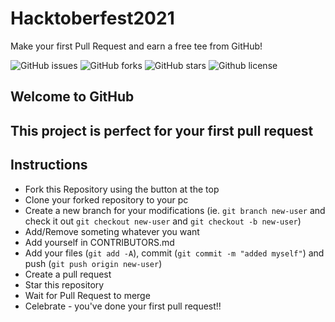 # Hacktoberfest2021

Make your first Pull Request and earn a free tee from GitHub!

![GitHub issues](https://img.shields.io/github/issues/kizule/hacktoberfest-2021)
![GitHub forks](https://img.shields.io/github/forks/kizule/hacktoberfest-2021)
![GitHub stars](https://img.shields.io/github/stars/kizule/hacktoberfest-2021)
![Github license](https://img.shields.io/github/license/Okizule/hacktoberfest-2021)

## Welcome to GitHub

## This project is perfect for your first pull request

## Instructions

- Fork this Repository using the button at the top
- Clone your forked repository to your pc
- Create a new branch for your modifications (ie. `git branch new-user` and check it out `git checkout new-user` and `git checkout -b new-user`)
- Add/Remove someting whatever you want
- Add yourself in CONTRIBUTORS.md
- Add your files (`git add -A`), commit (`git commit -m "added myself"`) and push (`git push origin new-user`)
- Create a pull request
- Star this repository
- Wait for Pull Request to merge
- Celebrate - you've done your first pull request!!
